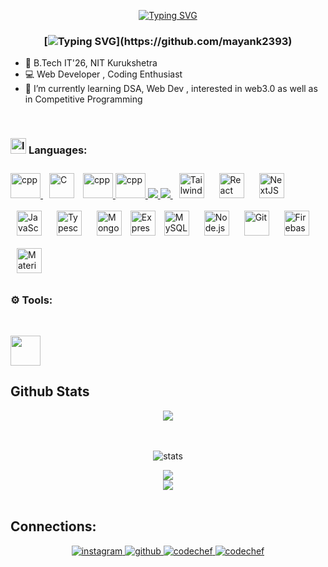 <div align="center">
<!-- <img src="https://rishavanand.github.io/static/images/greetings.gif" align="center" style="width: 30%" /> -->
  
  
  [![Typing SVG](https://readme-typing-svg.herokuapp.com?font=Fira+Code&pause=1000&color=F7E800FD&center=true&width=435&lines=%3C%F0%9F%91%8B+Hello%2C+World!+%2F+%3E;%3C%F0%9F%91%8B+Ciao%2C+World!+%2F+%3E;%3C%F0%9F%91%8B+Hola%2C+World!+%2F+%3E;%3C%F0%9F%91%8B+Bonjour%2C+World!+%2F+%3E)](https://github.com/Debatreya)
  
</div>  


### <div align="center">[![Typing SVG](https://readme-typing-svg.herokuapp.com?font=roboto&color=%23F7C51D&size=18&vCenter=true&height=16&lines=👋+Hey+there,+I'm+Mayank+Tripathi.;💻+A+self+taught+programmer,+student.;👨🏻‍💻+Web+Developer.)](https://github.com/mayank2393)
  
- 🏫 B.Tech IT'26, NIT Kurukshetra
- 💻 Web Developer , Coding Enthusiast
- 🌱 I’m currently learning DSA, Web Dev , interested in web3.0   as well as in Competitive Programming
</div>

<br/>  

<!-- Languages: heading -->
<h3>
<p align="left">
      <a> <img src="https://cdn-icons-png.flaticon.com/128/3898/3898082.png" alt="langs" width="25" height="25"/> </a>
Languages:
      </p>

<!-- Languages -->
</h3>
<p align="left"> 
<!-- Languages: CPP -->
      <a href="https://www.cplusplus.com/" target="_blank"> <img src="https://profilinator.rishav.dev/skills-assets/cplusplus-original.svg" alt="cpp" width="48" height="40"/> </a> 
<!-- Languages: C -->
<a href="https://www.cprogramming.com/" target="_blank"><img style="margin: 10px" src="https://profilinator.rishav.dev/skills-assets/c-original.svg" alt="C" height="40" /></a>
<!--   Python -->
  <a href="https://www.python.org/" target="_blank"> <img src="https://profilinator.rishav.dev/skills-assets/python-original.svg" alt="cpp" width="48" height="40"/> </a> 
<!-- JAVA-->
   <a href="https://www.java.com/en/" target="_blank"> <img src="https://profilinator.rishav.dev/skills-assets/java-original-wordmark.svg" alt="cpp" width="48" height="40"/> </a> 
<!-- Languages: Html -->
      <a href="https://www.w3.org/html/" target="_blank"> <img src="https://img.icons8.com/color/48/000000/html-5.png"/> </a> 
<!-- Languages: Css -->
      <a href="https://www.w3.org/Style/CSS/Overview.en.html" target="_blank"> <img src="https://img.icons8.com/color/48/000000/css3.png"/> </a> 
<!-- Languages: Tailwind -->
 <a href="https://www.tailwindcss.com/" target="_blank"><img style="margin: 10px" src="https://profilinator.rishav.dev/skills-assets/tailwindcss.svg" alt="Tailwind CSS" height="40" /></a>  
  <!-- Languages: Nextjs and React-->
  <a href="https://reactjs.org/" target="_blank"><img style="margin: 10px" src="https://profilinator.rishav.dev/skills-assets/react-original-wordmark.svg" alt="React" height="40" /></a> 
  <a href="https://nextjs.org/" target="_blank"><img style="margin: 10px" src="https://profilinator.rishav.dev/skills-assets/nextjs.png" alt="NextJS" height="40" /></a>  
<!-- Languages: JS -->
  <a href="https://www.javascript.com/" target="_blank"><img style="margin: 10px" src="https://profilinator.rishav.dev/skills-assets/javascript-original.svg" alt="JavaScript" height="40"/></a>
  <!-- Languages: TS -->
  <a href="https://www.typescript.com/" target="_blank"><img style="margin: 10px" src="https://profilinator.rishav.dev/skills-assets/typescript-original.svg" alt="Typescript" height="40" /></a>
  <a href="https://www.mongodb.com/" target="_blank"><img style="margin: 10px" src="https://profilinator.rishav.dev/skills-assets/mongodb-original-wordmark.svg" alt="MongoDB" height="40" /></a> 
<a href="https://expressjs.com/" target="_blank"><img style="margin: 10px color : white " src="https://profilinator.rishav.dev/skills-assets/express-original-wordmark.svg" alt="Express.js" height="40" /></a>  
  <a href="https://www.mysql.com/" target="_blank"><img style="margin: 10px" src="https://profilinator.rishav.dev/skills-assets/mysql-original-wordmark.svg" alt="MySQL" height="40" /></a>  
 <a href="https://nodejs.org/" target="_blank"><img style="margin: 10px" src="https://profilinator.rishav.dev/skills-assets/nodejs-original-wordmark.svg" alt="Node.js" height="40" /></a> 
  <a href="https://github.com/" target="_blank"><img style="margin: 10px" src="https://profilinator.rishav.dev/skills-assets/git-scm-icon.svg" alt="Git" height="40" /></a>
  <a href="https://firebase.google.com/" target="_blank"><img style="margin: 10px" src="https://profilinator.rishav.dev/skills-assets/firebase.png" alt="Firebase" height="40" /></a>  
  <a href="https://mui.com/" target="_blank"><img style="margin: 10px" src="https://profilinator.rishav.dev/skills-assets/mui.png" alt="Material UI" height="40" /></a>  
  <br>
<!-- Tools: heading -->
 <h3>
 <p align="left">
⚙ Tools:
      </p>
      </h3>
 <br>

 <!-- Tool: VSC -->
 <p align="left"> 
 <a href="https://code.visualstudio.com/" target="_blank"> <img src="https://upload.wikimedia.org/wikipedia/commons/thumb/9/9a/Visual_Studio_Code_1.35_icon.svg/113px-Visual_Studio_Code_1.35_icon.svg.png" width="48" height="48"/> </a>

## Github Stats  
 
  <div align="center">
<img src="https://komarev.com/ghpvc/?username=mayank2393&style=flat-square" align="center" />
</div>  
<br>
<br>
<p align="center">
    <a><img alt="stats" src="https://github-readme-streak-stats.herokuapp.com/?user=mayank2393&theme=tokyonight" /></a>

  <br>

  
<div align="center"><img src="https://github-readme-stats.vercel.app/api?username=mayank2393&theme=tokyonight&show_icons=true&count_private=true&hide_border=true" align="center" /></div>  

<div align="center"><img src="https://github-readme-stats.vercel.app/api/top-langs/?username=mayank2393&hide_border=true&layout=compact&theme=tokyonight" align="center" /></div>  

<br/>  





## Connections:  
<div align="center">
<!-- <a href="https://linkedin.com/in/pranshu54" target="_blank">
<img src=https://img.shields.io/badge/linkedin-%2324292e.svg?&style=for-the-badge&logo=linkedin&logoColor=white alt=linkedin style="margin-bottom: 5px;" />
</a> -->
<a href="https://www.instagram.com/mt@_0239" target="_blank">
<img src=https://img.shields.io/badge/instagram-%23000000.svg?&style=for-the-badge&logo=instagram&logoColor=white alt=instagram style="margin-bottom: 5px;" />
</a>
<a href="https://github.com/mayank2393" target="_blank">
<img src=https://img.shields.io/badge/github-%2324292e.svg?&style=for-the-badge&logo=github&logoColor=white alt=github style="margin-bottom: 5px;" />
</a>  
 
<a href="https://www.codechef.com/users/mayank_2393" target="_blank">
<img src=https://img.shields.io/badge/CodeChef-%23000000.svg?&style=for-the-badge&logo=codechef&logoColor=white alt=codechef style="margin-bottom: 5px;" />
</a>

<a href="https://leetcode.com/mayank1261/" target="_blank">
<img src=https://img.shields.io/badge/Leetcode-%2324292e.svg?&style=for-the-badge&logo=leetcode&logoColor=white alt=codechef style="margin-bottom: 5px;" />
</a>

  
  
</div>  
  

<br/>  



<br>
<!---
mayank2393/mayank2393 is a ✨ special ✨ repository because its `README.md` (this file) appears on your GitHub profile.
You can click the Preview link to take a look at your changes.
--->

